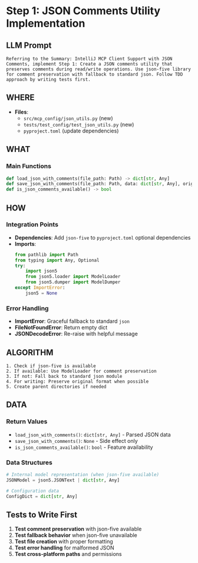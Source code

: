 # Step 1: JSON Comments Utility Implementation

## LLM Prompt
```
Referring to the Summary: IntelliJ MCP Client Support with JSON Comments, implement Step 1: Create a JSON comments utility that preserves comments during read/write operations. Use json-five library for comment preservation with fallback to standard json. Follow TDD approach by writing tests first.
```

## WHERE
- **Files**: 
  - `src/mcp_config/json_utils.py` (new)
  - `tests/test_config/test_json_utils.py` (new)
  - `pyproject.toml` (update dependencies)

## WHAT
### Main Functions
```python
def load_json_with_comments(file_path: Path) -> dict[str, Any]
def save_json_with_comments(file_path: Path, data: dict[str, Any], original_content: str = None) -> None
def is_json_comments_available() -> bool
```

## HOW
### Integration Points
- **Dependencies**: Add `json-five` to `pyproject.toml` optional dependencies
- **Imports**: 
  ```python
  from pathlib import Path
  from typing import Any, Optional
  try:
      import json5
      from json5.loader import ModelLoader
      from json5.dumper import ModelDumper
  except ImportError:
      json5 = None
  ```

### Error Handling
- **ImportError**: Graceful fallback to standard `json` 
- **FileNotFoundError**: Return empty dict
- **JSONDecodeError**: Re-raise with helpful message

## ALGORITHM
```
1. Check if json-five is available
2. If available: Use ModelLoader for comment preservation
3. If not: Fall back to standard json module
4. For writing: Preserve original format when possible
5. Create parent directories if needed
```

## DATA
### Return Values
- `load_json_with_comments()`: `dict[str, Any]` - Parsed JSON data
- `save_json_with_comments()`: `None` - Side effect only
- `is_json_comments_available()`: `bool` - Feature availability

### Data Structures
```python
# Internal model representation (when json-five available)
JSONModel = json5.JSONText | dict[str, Any]

# Configuration data
ConfigDict = dict[str, Any]
```

## Tests to Write First
1. **Test comment preservation** with json-five available
2. **Test fallback behavior** when json-five unavailable  
3. **Test file creation** with proper formatting
4. **Test error handling** for malformed JSON
5. **Test cross-platform paths** and permissions
